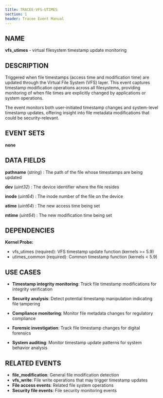 ```yaml
---
title: TRACEE-VFS-UTIMES
section: 1
header: Tracee Event Manual
---
```


## NAME

**vfs_utimes** - virtual filesystem timestamp update monitoring

## DESCRIPTION

Triggered when file timestamps (access time and modification time) are updated through the Virtual File System (VFS) layer. This event captures timestamp modification operations across all filesystems, providing monitoring of when file times are explicitly changed by applications or system operations.

The event monitors both user-initiated timestamp changes and system-level timestamp updates, offering insight into file metadata modifications that could be security-relevant.

## EVENT SETS

**none**

## DATA FIELDS

**pathname** (*string*)
: The path of the file whose timestamps are being updated

**dev** (*uint32*)
: The device identifier where the file resides

**inode** (*uint64*)
: The inode number of the file on the device

**atime** (*uint64*)
: The new access time being set

**mtime** (*uint64*)
: The new modification time being set

## DEPENDENCIES

**Kernel Probe:**

- vfs_utimes (required): VFS timestamp update function (kernels >= 5.9)
- utimes_common (required): Common timestamp function (kernels < 5.9)

## USE CASES

- **Timestamp integrity monitoring**: Track file timestamp modifications for integrity verification

- **Security analysis**: Detect potential timestamp manipulation indicating file tampering

- **Compliance monitoring**: Monitor file metadata changes for regulatory compliance

- **Forensic investigation**: Track file timestamp changes for digital forensics

- **System auditing**: Monitor timestamp update patterns for system behavior analysis

## RELATED EVENTS

- **file_modification**: General file modification detection
- **vfs_write**: File write operations that may trigger timestamp updates
- **File access events**: Related file system operations
- **Security file events**: File security monitoring events
